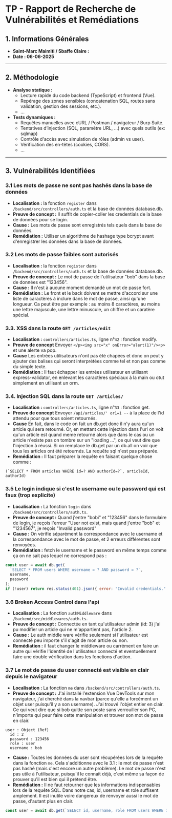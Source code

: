 # TP - Rapport de Recherche de Vulnérabilités et Remédiations

## 1. Informations Générales

- **Saint-Marc Maimiti / Sbaffe Claire :**
- **Date : 06-06-2025**

---

## 2. Méthodologie

- **Analyse statique :**
  - Lecture rapide du code backend (TypeScript) et frontend (Vue).
  - Repérage des zones sensibles (concatenation SQL, routes sans validation, gestion des sessions, etc.).
  - ...
- **Tests dynamiques :**
  - Requêtes manuelles avec cURL / Postman / navigateur / Burp Suite.
  - Tentatives d’injection (SQL, paramètre URL, ...) avec quels outils (ex: sqlmap)
  - Contrôle d'accès avec simulation de rôles (admin vs user).
  - Vérification des en-têtes (cookies, CORS).
  - ...

---

## 3. Vulnérabilités Identifiées

### 3.1 Les mots de passe ne sont pas hashés dans la base de données

- **Localisation :** la fonction `register` dans `/backend/src/controllers/auth.ts` et la base de données database.db.
- **Preuve de concept :** Il suffit de copier-coller les credentials de la base de données pour se login.
- **Cause :** Les mots de passe sont enregistrés tels quels dans la base de données.
- **Remédiation :** Utiliser un algorithme de hashage type bcrypt avant d'enregistrer les données dans la base de données.

### 3.2 Les mots de passe faibles sont autorisés

- **Localisation :** la fonction `register` dans `/backend/src/controllers/auth.ts` et la base de données database.db.
- **Preuve de concept :** Le mot de passe de l'utilisateur "bob" dans la base de données est "123456".
- **Cause :** Il n'est à aucune moment demandé un mot de passe fort.
- **Remédiation :** Le front et le back doivent se mettre d'accord sur une liste de caractères à inclure dans le mot de passe, ainsi qu'une longueur. Ca peut être par exemple : au moins 8 caractères, au moins une lettre majuscule, une lettre minuscule, un chiffre et un caratère spécial.

### 3.3. XSS dans la route `GET /articles/edit`

- **Localisation :** `controllers/articles.ts`, ligne n°`42` : fonction modify.
- **Preuve de concept**
  Envoyer `</p><img src="x" onError="alert(1)"/><p>` et une alerte va pop.
- **Cause**
  Les entrées utilisateurs n'ont pas été chapées et donc on peut y ajouter des balises qui seront interprétées comme tel et non pas comme du simple texte.
- **Remédiation :**
  Il faut échapper les entrées utilisateur en utilisant express-validator, en enlevant les caractères spéciaux à la main ou otut simplement en utilisant un orm.

### 3.4. Injection SQL dans la route `GET /articles/`

- **Localisation :** `controllers/articles.ts`, ligne n°`33` : fonction get.
- **Preuve de concept**
Envoyer `/api/articles/' or1=1 --` à la place de l'id attendu pour que tous soient retournés.
- **Cause**
  En fait, dans le code on fait un db.get donc il n'y aura qu'un article qui sera retourné. Or, en mettant cette injection dans l'url on voit qu'un article est quand meme retourné alors que dans le cas ou un article n'existe pas on tombre sur un "loading ...", ce qui veut dire que l'injection à réussi. Si on remplace le db.get par un db.all on voir que tous les articles ont été retournés. La requête sql n'est pas préparée.
- **Remédiation :**
  Il faut préparer la requête en faisant quelque chose comme :

```javascipt
(`SELECT * FROM articles WHERE id=? AND authorId=?`, articleId, authorId)
```

### 3.5 Le login indique si c'est le username ou le password qui est faux (trop explicite)

- **Localisation :** La fonction `login` dans `/backend/src/controllers/auth.ts`.
- **Preuve de concept :** Quand j'entre "bobi" et "123456" dans le formulaire de login, je reçois l'erreur "User not exist, mais quand j'entre "bob" et "1234567", je reçois "Invalid password"
- **Cause :** On vérifie séparément la correspondance avec le username et la correspondance avec le mot de passe, et 2 erreurs différentes sont renvoyées.
- **Remédiation :** fetch le username et le password en même temps comme ça on ne sait pas lequel ne correspond pas :

```javascript
const user = await db.get(
  `SELECT * FROM users WHERE username = ? AND password = ?`,
  username,
  password
);
if (!user) return res.status(401).json({ error: "Invalid credentials." });
```

### 3.6 Broken Access Control dans l'api

- **Localisation :** La fonction `authMiddleware` dans `/backend/src/middlewares/auth.ts`.
- **Preuve de concept :** Connectée en tant qu'utilisateur admin (id: 3) j'ai pu modifier un article qui ne m'appartient pas, l'article 2.
- **Cause :** Le auth middle ware vérifie seulement si l'utilisateur est connecté peu importe s'il s'agit de mon article ou non.
- **Remédiation :** il faut changer le middleware ou carrément en faire un autre qui vérifie l'identité de l'utilisateur connecté et eventuellement faire une double vérification dans les fonctions d'action.

### 3.7 Le mot de passe du user connecté est visible en clair depuis le navigateur

- **Localisation :** La fonction `me` dans `/backend/src/controllers/auth.ts`.
- **Preuve de concept :** J'ai installé l'extension Vue DevTools sur mon navigateur, j'ai cherché dans la navbar (parce qu'elle a forcément un objet user puisqu'il y a son username). J'ai trouvé l'objet entier en clair. Ce qui veut dire que si bob quitte son poste sans verrouiller son PC, n'importe qui peur faire cette manipulation et trouver son mot de passe en clair.
```
user : Object (Ref)
  id : 2
  password : 123456
  role : user
  username : bob
```
- **Cause :** Toutes les données du user sont récupérées lors de la requête dans la fonction `me`. Cela s'additionne avec le 3.1 : le mot de passe n'est pas hashé (mais c'est encore un autre problème). Le mot de passe n'est pas utile à l'utilisateur, puisqu'il le connait déjà, c'est même sa façon de prouver qu'il est bien qui il prétend être.
- **Remédiation :** Il ne faut retourner que les informations indispensables lors de la requête SQL. Dans notre cas, id, username et role suffisent amplement. Il est inutile voire dangereux de renvoyer aussi le mot de passe, d'autant plus en clair.
```javascript
const user = await db.get(`SELECT id, username, role FROM users WHERE id = ?`, userId);
```